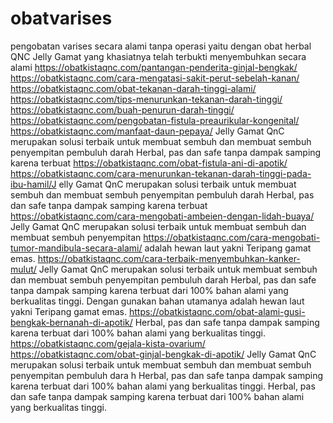 # obatvarises
pengobatan varises secara alami tanpa operasi yaitu dengan obat herbal QNC Jelly Gamat yang khasiatnya telah terbukti menyembuhkan secara alami
https://obatkistaqnc.com/pantangan-penderita-ginjal-bengkak/ https://obatkistaqnc.com/cara-mengatasi-sakit-perut-sebelah-kanan/
https://obatkistaqnc.com/obat-tekanan-darah-tinggi-alami/ https://obatkistaqnc.com/tips-menurunkan-tekanan-darah-tinggi/ https://obatkistaqnc.com/buah-penurun-darah-tinggi/
https://obatkistaqnc.com/pengobatan-fistula-preaurikular-kongenital/ https://obatkistaqnc.com/manfaat-daun-pepaya/
Jelly Gamat QnC merupakan solusi terbaik untuk membuat sembuh dan membuat sembuh penyempitan 
pembuluh darah Herbal, pas dan safe tanpa dampak samping karena terbuat 
https://obatkistaqnc.com/obat-fistula-ani-di-apotik/
https://obatkistaqnc.com/cara-menurunkan-tekanan-darah-tinggi-pada-ibu-hamil/J
elly Gamat QnC merupakan solusi terbaik untuk membuat sembuh dan membuat sembuh penyempitan 
pembuluh darah Herbal, pas dan safe tanpa dampak samping karena terbuat 
https://obatkistaqnc.com/cara-mengobati-ambeien-dengan-lidah-buaya/
Jelly Gamat QnC merupakan solusi terbaik untuk membuat sembuh dan membuat sembuh penyempitan 
https://obatkistaqnc.com/cara-mengobati-tumor-mandibula-secara-alami/
adalah hewan laut yakni Teripang gamat emas.
https://obatkistaqnc.com/cara-terbaik-menyembuhkan-kanker-mulut/
Jelly Gamat QnC merupakan solusi terbaik untuk membuat sembuh dan membuat sembuh penyempitan 
pembuluh darah Herbal, pas dan safe tanpa dampak samping karena terbuat 
dari 100% bahan alami yang berkualitas tinggi. Dengan gunakan bahan utamanya 
adalah hewan laut yakni Teripang gamat emas.
https://obatkistaqnc.com/obat-alami-gusi-bengkak-bernanah-di-apotik/
Herbal, pas dan safe tanpa dampak samping karena terbuat dari 100% bahan alami yang berkualitas tinggi. 
https://obatkistaqnc.com/gejala-kista-ovarium/
https://obatkistaqnc.com/obat-ginjal-bengkak-di-apotik/
Jelly Gamat QnC merupakan solusi terbaik untuk membuat sembuh dan membuat sembuh penyempitan pembuluh dara
h Herbal, pas dan safe tanpa dampak samping karena terbuat dari 100% bahan alami yang berkualitas tinggi. 
Herbal, pas dan safe tanpa dampak samping karena terbuat dari 100% bahan alami yang berkualitas tinggi. 
